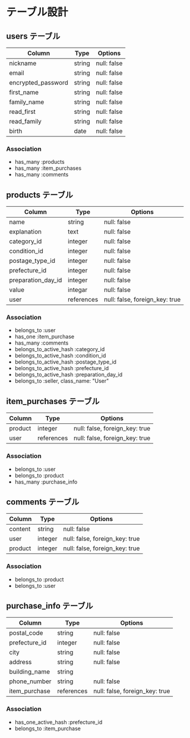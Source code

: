 # テーブル設計

## users テーブル
| Column               | Type   | Options     |
| -----------          | ------ | ----------- |
| nickname             | string | null: false |
| email                | string | null: false |
| encrypted_password   | string | null: false |
| first_name           | string | null: false |
| family_name          | string | null: false |
| read_first           | string | null: false |
| read_family          | string | null: false |
| birth                | date   | null: false |

### Association

- has_many :products
- has_many :item_purchases
- has_many :comments

## products テーブル
| Column                 | Type       | Options                        |
| -------------------    | ---------- | -----------                    |
| name                   | string     | null: false                    |
| explanation            | text       | null: false                    |
| category_id            | integer    | null: false                    |
| condition_id           | integer    | null: false                    |
| postage_type_id        | integer    | null: false                    |
| prefecture_id          | integer    | null: false                    |
| preparation_day_id     | integer    | null: false                    |
| value                  | integar    | null: false                    |
| user                   | references | null: false, foreign_key: true | 


### Association

- belongs_to :user
- has_one :item_purchase
- has_many :comments
- belongs_to_active_hash :category_id
- belongs_to_active_hash :condition_id
- belongs_to_active_hash :postage_type_id
- belongs_to_active_hash :prefecture_id
- belongs_to_active_hash :preparation_day_id
- belongs_to :seller, class_name: "User"


## item_purchases テーブル
| Column        | Type       | Options                        |
| ------------- | -------    | ------------------------------ |
| product       | integer    | null: false, foreign_key: true |
| user          | references | null: false, foreign_key: true |


### Association

- belongs_to :user
- belongs_to :product
- has_many :purchase_info


## comments テーブル
| Column  | Type       | Options                        |
| ------- | ---------- | ------------------------------ |
| content | string     | null: false                    |
| user    | integer    | null: false, foreign_key: true |
| product | integer    | null: false, foreign_key: true |

### Association

- belongs_to :product
- belongs_to :user

## purchase_info テーブル

| Column          | Type       | Options                        |
| ------------- | ----------   | ------------------------------ |
| postal_code   | string       | null: false                    |
| prefecture_id   | integer    | null: false                    |
| city          | string       | null: false                    |
| address       | string       | null: false                    |
| building_name | string       |                                |
| phone_number  | string       | null: false                    |
| item_purchase | references   | null: false, foreign_key: true |

### Association

- has_one_active_hash :prefecture_id
- belongs_to :item_purchase

